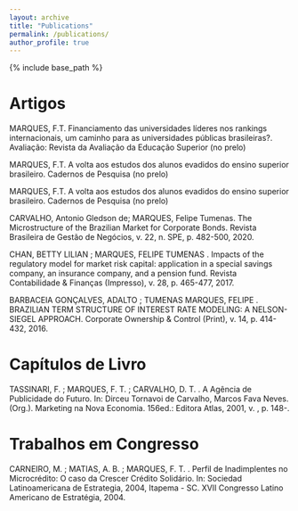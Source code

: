 ```yaml
---
layout: archive
title: "Publications"
permalink: /publications/
author_profile: true
---
```


{% include base_path %}

Artigos
======
MARQUES, F.T. Financiamento das universidades líderes nos rankings internacionais, um caminho para as universidades públicas brasileiras?. Avaliação: Revista da Avaliação da Educação Superior (no prelo)

MARQUES, F.T. A volta aos estudos dos alunos evadidos do ensino superior brasileiro. Cadernos de Pesquisa (no prelo)

MARQUES, F.T. A volta aos estudos dos alunos evadidos do ensino superior brasileiro. Cadernos de Pesquisa (no prelo)

CARVALHO, Antonio Gledson de; MARQUES, Felipe Tumenas. The Microstructure of the Brazilian Market for Corporate Bonds. Revista Brasileira de Gestão de Negócios, v. 22, n. SPE, p. 482-500, 2020.

CHAN, BETTY LILIAN ; MARQUES, FELIPE TUMENAS . Impacts of the regulatory model for market risk capital: application in a special savings company, an insurance company, and a pension fund. Revista Contabilidade & Finanças (Impresso), v. 28, p. 465-477, 2017. 

BARBACEIA GONÇALVES, ADALTO ; TUMENAS MARQUES, FELIPE . BRAZILIAN TERM STRUCTURE OF INTEREST RATE MODELING: A NELSON-SIEGEL APPROACH. Corporate Ownership & Control (Print), v. 14, p. 414-432, 2016. 

Capítulos de Livro
======
TASSINARI, F. ; MARQUES, F. T. ; CARVALHO, D. T. . A Agência de Publicidade do Futuro. In: Dirceu Tornavoi de Carvalho, Marcos Fava Neves. (Org.). Marketing na Nova Economia. 156ed.: Editora Atlas, 2001, v. , p. 148-. 

Trabalhos em Congresso
======
CARNEIRO, M. ; MATIAS, A. B. ; MARQUES, F. T. . Perfil de Inadimplentes no Microcrédito: O caso da Crescer Crédito Solidário. In: Sociedad Latinoamericana de Estrategia, 2004, Itapema - SC. XVII Congresso Latino Americano de Estratégia, 2004. 

